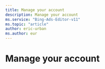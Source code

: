 ```yaml
---
title: Manage your account
description: Manage your account
ms.service: "Bing-Ads-Editor-v11"
ms.topic: "article"
author: eric-urban
ms.author: eur
---
```


# Manage your account


